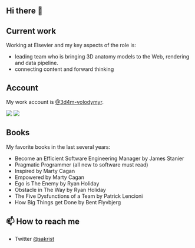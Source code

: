 ## Hi there 👋

## Current work
Working at Elsevier and my key aspects of the role is:
  * leading team who is bringing 3D anatomy models to the Web, rendering and data pipeline.
  * connecting content and forward thinking

## Account
My work account is [@3d4m-volodymyr](https://github.com/3d4m-volodymyr).

<picture>
<source 
  srcset="https://github-readme-stats.vercel.app/api?username=sakrist&show_icons=true&theme=dark"
  media="(prefers-color-scheme: dark)"
/>
<source
  srcset="https://github-readme-stats.vercel.app/api?username=sakrist&show_icons=true"
  media="(prefers-color-scheme: light), (prefers-color-scheme: no-preference)"
/>
<img src="https://github-readme-stats.vercel.app/api/top-langs?username=sakrist&show_icons=true" />
</picture>
<picture>
<source 
  srcset="https://github-readme-stats.vercel.app/api/top-langs?username=sakrist&show_icons=true&theme=dark&layout=compact"
  media="(prefers-color-scheme: dark)"
/>
<source
  srcset="https://github-readme-stats.vercel.app/api/top-langs?username=sakrist&show_icons=true&layout=compact"
  media="(prefers-color-scheme: light), (prefers-color-scheme: no-preference)"
/>
<img src="https://github-readme-stats.vercel.app/api/top-langs?username=sakrist&show_icons=true&layout=compact" />
</picture>

## Books
My favorite books in the last several years:
* Become an Efficient Software Engineering Manager by James Stanier
* Pragmatic Programmer (all new to software must read)
* Inspired by Marty Cagan
* Empowered by Marty Cagan
* Ego is The Enemy by Ryan Holiday
* Obstacle in The Way by Ryan Holiday
* The Five Dysfunctions of a Team by Patrick Lencioni
* How Big Things get Done by Bent Flyvbjerg

## 📫 How to reach me
* Twitter [@sakrist](https://x.com/SAKrisT)


<!--
**sakrist/sakrist** is a ✨ _special_ ✨ repository because its `README.md` (this file) appears on your GitHub profile.

Here are some ideas to get you started:

- 🔭 I’m currently working on ...
- 🌱 I’m currently learning ...
- 👯 I’m looking to collaborate on ...
- 🤔 I’m looking for help with ...
- 💬 Ask me about ...
- 📫 How to reach me: ...
- 😄 Pronouns: ...
- ⚡ Fun fact: ...
-->
